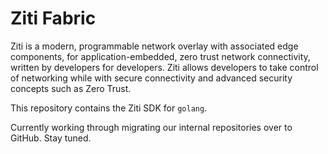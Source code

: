 # Ziti Fabric

Ziti is a modern, programmable network overlay with associated edge components, for application-embedded, zero trust network connectivity, written by developers for developers. Ziti allows developers to take control of networking while with secure connectivity and advanced security concepts such as Zero Trust.

This repository contains the Ziti SDK for `golang`.

Currently working through migrating our internal repositories over to GitHub. Stay tuned.